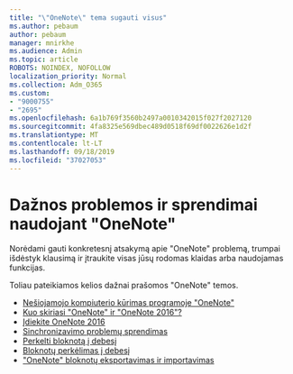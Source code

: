```yaml
---
title: "\"OneNote\" tema sugauti visus"
ms.author: pebaum
author: pebaum
manager: mnirkhe
ms.audience: Admin
ms.topic: article
ROBOTS: NOINDEX, NOFOLLOW
localization_priority: Normal
ms.collection: Adm_O365
ms.custom:
- "9000755"
- "2695"
ms.openlocfilehash: 6a1b769f3560b2497a0010342015f027f2027120
ms.sourcegitcommit: 4fa8325e569dbec489d0518f69df0022626e1d2f
ms.translationtype: MT
ms.contentlocale: lt-LT
ms.lasthandoff: 09/18/2019
ms.locfileid: "37027053"
---
```

# <a name="common-issues-and-resolutions-with-onenote"></a>Dažnos problemos ir sprendimai naudojant "OneNote"

Norėdami gauti konkretesnį atsakymą apie "OneNote" problemą, trumpai išdėstyk klausimą ir įtraukite visas jūsų rodomas klaidas arba naudojamas funkcijas.

Toliau pateikiamos kelios dažnai prašomos "OneNote" temos.

- [Nešiojamojo kompiuterio kūrimas programoje "OneNote"](https://support.office.com/article/create-a-notebook-in-onenote-6be33cf9-f7c3-4421-9d74-469a259952d3)
- [Kuo skiriasi "OneNote" ir "OneNote 2016"?](https://support.office.com/article/a624e692-b78b-4c09-b07f-46181958118f)
- [Įdiekite OneNote 2016](https://support.office.com/article/c08068d8-b517-4464-9ff2-132cb9c45c08)
- [Sinchronizavimo problemų sprendimas](https://support.office.com/article/299495ef-66d1-448f-90c1-b785a6968d45)
- [Perkelti bloknotą į debesį](https://support.office.com/article/d5c28b91-7b9c-45be-8f0c-529bdbba019a)
- [Bloknotų perkėlimas į debesį](https://support.office.com/article/70528107-11dc-4f3f-b695-b150059dfd78)
- ["OneNote" bloknotų eksportavimas ir importavimas](https://support.office.com/article/a4b60da5-8f33-464e-b1ba-b95ce540f309)